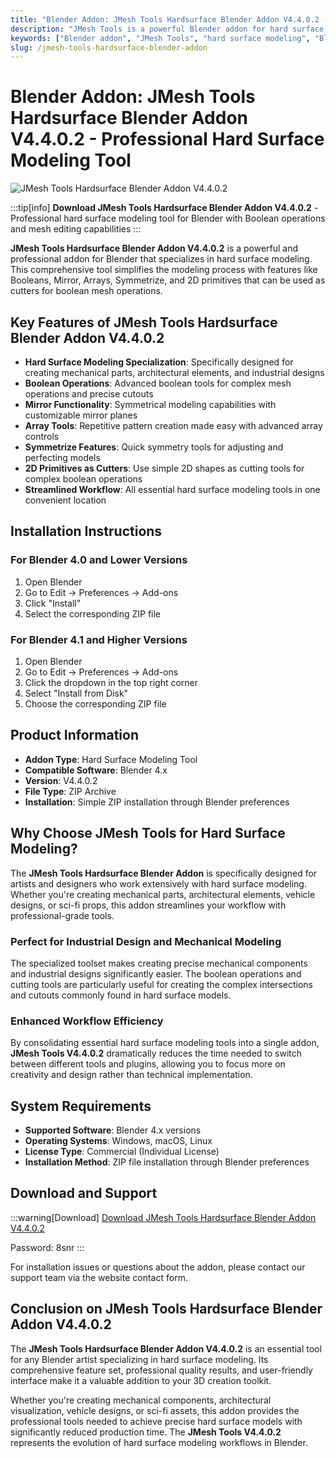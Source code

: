 ```yaml
---
title: "Blender Addon: JMesh Tools Hardsurface Blender Addon V4.4.0.2 - Professional Hard Surface Modeling Tool"
description: "JMesh Tools is a powerful Blender addon for hard surface modeling with features like Booleans, Mirror, Arrays, Symmetrize and 2D primitives for boolean mesh operations."
keywords: ["Blender addon", "JMesh Tools", "hard surface modeling", "Blender modeling tool", "Boolean operations", "mesh editing"]
slug: /jmesh-tools-hardsurface-blender-addon
---
```

<!--Above is frontmatter Part-generate depend on content meet Google Seo, you need to balance automation efficiency with Google’s core ranking factors—especially E-E-A-T (Experience, Expertise, Authoritativeness, Trustworthiness), -->

<!--First Part-This is Title -->
# Blender Addon: JMesh Tools Hardsurface Blender Addon V4.4.0.2 - Professional Hard Surface Modeling Tool

<!--Second Part-This is First Banner -->
![JMesh Tools Hardsurface Blender Addon V4.4.0.2](https://www.gfxcamp.com/wp-content/uploads/2025/08/JMesh-Tools-Hardsurface-Blender-Addon.jpg)

:::tip[info]
**Download JMesh Tools Hardsurface Blender Addon V4.4.0.2** - Professional hard surface modeling tool for Blender with Boolean operations and mesh editing capabilities
:::

**JMesh Tools Hardsurface Blender Addon V4.4.0.2** is a powerful and professional addon for Blender that specializes in hard surface modeling. This comprehensive tool simplifies the modeling process with features like Booleans, Mirror, Arrays, Symmetrize, and 2D primitives that can be used as cutters for boolean mesh operations.

## Key Features of JMesh Tools Hardsurface Blender Addon V4.4.0.2

- **Hard Surface Modeling Specialization**: Specifically designed for creating mechanical parts, architectural elements, and industrial designs
- **Boolean Operations**: Advanced boolean tools for complex mesh operations and precise cutouts
- **Mirror Functionality**: Symmetrical modeling capabilities with customizable mirror planes
- **Array Tools**: Repetitive pattern creation made easy with advanced array controls
- **Symmetrize Features**: Quick symmetry tools for adjusting and perfecting models
- **2D Primitives as Cutters**: Use simple 2D shapes as cutting tools for complex boolean operations
- **Streamlined Workflow**: All essential hard surface modeling tools in one convenient location

## Installation Instructions

### For Blender 4.0 and Lower Versions
1. Open Blender
2. Go to Edit → Preferences → Add-ons
3. Click "Install"
4. Select the corresponding ZIP file

### For Blender 4.1 and Higher Versions
1. Open Blender
2. Go to Edit → Preferences → Add-ons
3. Click the dropdown in the top right corner
4. Select "Install from Disk"
5. Choose the corresponding ZIP file

## Product Information

- **Addon Type**: Hard Surface Modeling Tool
- **Compatible Software**: Blender 4.x
- **Version**: V4.4.0.2
- **File Type**: ZIP Archive
- **Installation**: Simple ZIP installation through Blender preferences

## Why Choose JMesh Tools for Hard Surface Modeling?

The **JMesh Tools Hardsurface Blender Addon** is specifically designed for artists and designers who work extensively with hard surface modeling. Whether you're creating mechanical parts, architectural elements, vehicle designs, or sci-fi props, this addon streamlines your workflow with professional-grade tools.

### Perfect for Industrial Design and Mechanical Modeling

The specialized toolset makes creating precise mechanical components and industrial designs significantly easier. The boolean operations and cutting tools are particularly useful for creating the complex intersections and cutouts commonly found in hard surface models.

### Enhanced Workflow Efficiency

By consolidating essential hard surface modeling tools into a single addon, **JMesh Tools V4.4.0.2** dramatically reduces the time needed to switch between different tools and plugins, allowing you to focus more on creativity and design rather than technical implementation.

## System Requirements

- **Supported Software**: Blender 4.x versions
- **Operating Systems**: Windows, macOS, Linux
- **License Type**: Commercial (Individual License)
- **Installation Method**: ZIP file installation through Blender preferences

## Download and Support
:::warning[Download]
[Download JMesh Tools Hardsurface Blender Addon V4.4.0.2](https://pan.baidu.com/s/17ck143604eBwYZ-NJfLDkw?pwd=8snr)

Password: 8snr
:::

For installation issues or questions about the addon, please contact our support team via the website contact form.

## Conclusion on JMesh Tools Hardsurface Blender Addon V4.4.0.2

The **JMesh Tools Hardsurface Blender Addon V4.4.0.2** is an essential tool for any Blender artist specializing in hard surface modeling. Its comprehensive feature set, professional quality results, and user-friendly interface make it a valuable addition to your 3D creation toolkit.

Whether you're creating mechanical components, architectural visualization, vehicle designs, or sci-fi assets, this addon provides the professional tools needed to achieve precise hard surface models with significantly reduced production time. The **JMesh Tools V4.4.0.2** represents the evolution of hard surface modeling workflows in Blender.